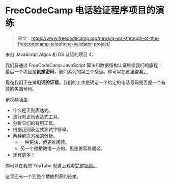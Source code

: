 # FreeCodeCamp 电话验证程序项目的演练

> 原文：<https://www.freecodecamp.org/news/a-walkthrough-of-the-freecodecamp-telephone-validator-project/>

来自 JavaScript Algos 和 DS 认证的项目 4。

我们将通过 FreeCodeCamp JavaScript 算法和数据结构认证继续我们的旅程！最后一个项目是**凯撒密码**，我们系列的第三个条目。你可以在这里查看[。](https://www.youtube.com/watch?v=_AJ7vx8yRDg&feature=youtu.be)

现在我们正在做**电话验证器**。我们的工作是确定一个给定的电话号码是否是一个有效的美国号码。

该视频涵盖:

*   什么是正则表达式。
*   流行的正则表达式工具。
*   分析它们的有用工具。
*   根据正则表达式测试字符串。
*   两种解决方案的分析。
    *   一种更快，但更难阅读。
    *   另一个是稍微慢一点的，但是更容易阅读。
*   还有更多！

你可以在我的 YouTube 频道上观看[完整视频。](https://www.youtube.com/watch?v=t6Yr2PBmwC0)

这里还有一个到整个播放列表的链接。